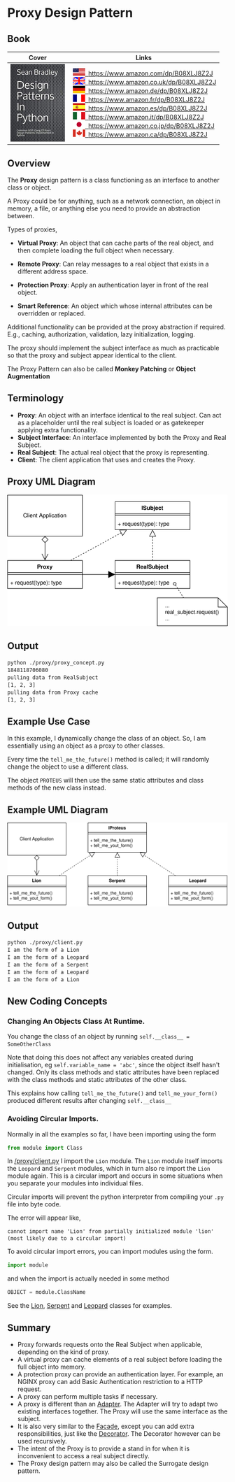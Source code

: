# Proxy Design Pattern

## Book 

Cover | Links
-|-
![Design Patterns In Python (ASIN : B08XLJ8Z2J)](/img/design_patterns_in_python_book_125x178.jpg) | &nbsp;<a href="https://www.amazon.com/dp/B08XLJ8Z2J"><img src="/img/flag_us.gif">&nbsp; https://www.amazon.com/dp/B08XLJ8Z2J</a><br/>&nbsp;<a href="https://www.amazon.co.uk/dp/B08XLJ8Z2J"><img src="/img/flag_uk.gif">&nbsp; https://www.amazon.co.uk/dp/B08XLJ8Z2J</a><br/>&nbsp;<a href="https://www.amazon.de/dp/B08XLJ8Z2J"><img src="/img/flag_de.gif">&nbsp; https://www.amazon.de/dp/B08XLJ8Z2J</a><br/>&nbsp;<a href="https://www.amazon.fr/dp/B08XLJ8Z2J"><img src="/img/flag_fr.gif">&nbsp; https://www.amazon.fr/dp/B08XLJ8Z2J</a><br/>&nbsp;<a href="https://www.amazon.es/dp/B08XLJ8Z2J"><img src="/img/flag_es.gif">&nbsp; https://www.amazon.es/dp/B08XLJ8Z2J</a><br/>&nbsp;<a href="https://www.amazon.it/dp/B08XLJ8Z2J"><img src="/img/flag_it.gif">&nbsp; https://www.amazon.it/dp/B08XLJ8Z2J</a><br/>&nbsp;<a href="https://www.amazon.co.jp/dp/B08XLJ8Z2J"><img src="/img/flag_jp.gif">&nbsp; https://www.amazon.co.jp/dp/B08XLJ8Z2J</a><br/>&nbsp;<a href="https://www.amazon.ca/dp/B08XLJ8Z2J"><img src="/img/flag_ca.gif">&nbsp; https://www.amazon.ca/dp/B08XLJ8Z2J</a>

## Overview

The **Proxy** design pattern is a class functioning as an interface to another class or object.

A Proxy could be for anything, such as a network connection, an object in memory, a file, or anything else you need to provide an abstraction between.

Types of proxies, 

* **Virtual Proxy**: An object that can cache parts of the real object, and then complete loading the full object when necessary.

* **Remote Proxy**: Can relay messages to a real object that exists in a different address space.

* **Protection Proxy**: Apply an authentication layer in front of the real object.

* **Smart Reference**: An object which whose internal attributes can be overridden or replaced.

Additional functionality can be provided at the proxy abstraction if required. E.g., caching, authorization, validation, lazy initialization, logging.

The proxy should implement the subject interface as much as practicable so that the proxy and subject appear identical to the client.

The Proxy Pattern can also be called **Monkey Patching** or **Object Augmentation**

## Terminology

* **Proxy**: An object with an interface identical to the real subject. Can act as a placeholder until the real subject is loaded or as gatekeeper applying extra functionality.
* **Subject Interface**: An interface implemented by both the Proxy and Real Subject. 
* **Real Subject**: The actual real object that the proxy is representing.
* **Client**: The client application that uses and creates the Proxy.

## Proxy UML Diagram

![Proxy Pattern UML Diagram](/img/proxy_concept.svg)

## Output

``` bash
python ./proxy/proxy_concept.py
1848118706080
pulling data from RealSubject
[1, 2, 3]
pulling data from Proxy cache
[1, 2, 3]
```

## Example Use Case

In this example, I dynamically change the class of an object. So, I am essentially using an object as a proxy to other classes.

Every time the `tell_me_the_future()` method is called; it will randomly change the object to use a different class.

The object `PROTEUS` will then use the same static attributes and class methods of the new class instead.

## Example UML Diagram

![Proxy Use Case Example](/img/proxy_example.svg)

## Output

``` bash
python ./proxy/client.py
I am the form of a Lion
I am the form of a Leopard
I am the form of a Serpent
I am the form of a Leopard
I am the form of a Lion
```

## New Coding Concepts

### Changing An Objects Class At Runtime.

You change the class of an object by running `self.__class__ = SomeOtherClass`

Note that doing this does not affect any variables created during initialisation, eg `self.variable_name = 'abc'`, since the object itself hasn't changed. Only its class methods and static attributes have been replaced with the class methods and static attributes of the other class. 

This explains how calling `tell_me_the_future()` and `tell_me_your_form()` produced different results after changing `self.__class__`

### Avoiding Circular Imports.

Normally in all the examples so far, I have been importing using the form

``` python
from module import Class
```

In [/proxy/client.py](/proxy/client.py) I import the `Lion` module. The `Lion` module itself imports the `Leopard` and `Serpent` modules, which in turn also re import the `Lion` module again. This is a circular import and occurs in some situations when you separate your modules into individual files.

Circular imports will prevent the python interpreter from compiling your `.py` file into byte code.

The error will appear like, 

```
cannot import name 'Lion' from partially initialized module 'lion' (most likely due to a circular import)
```

To avoid circular import errors, you can import modules using the form.

``` python
import module
```

and when the import is actually needed in some method

``` python
OBJECT = module.ClassName
```

See the [Lion](/proxy/lion.py), [Serpent](/proxy/serpent.py) and [Leopard](/proxy/leopard.py) classes for examples.

## Summary

* Proxy forwards requests onto the Real Subject when applicable, depending on the kind of proxy.
* A virtual proxy can cache elements of a real subject before loading the full object into memory.
* A protection proxy can provide an authentication layer. For example, an NGINX proxy can add Basic Authentication restriction to a HTTP request.
* A proxy can perform multiple tasks if necessary.
* A proxy is different than an [Adapter](/adapter). The Adapter will try to adapt two existing interfaces together. The Proxy will use the same interface as the subject. 
* It is also very similar to the [Facade](/facade), except you can add extra responsibilities, just like the [Decorator](/decorator). The Decorator however can be used recursively.
* The intent of the Proxy is to provide a stand in for when it is inconvenient to access a real subject directly.
* The Proxy design pattern may also be called the Surrogate design pattern.

